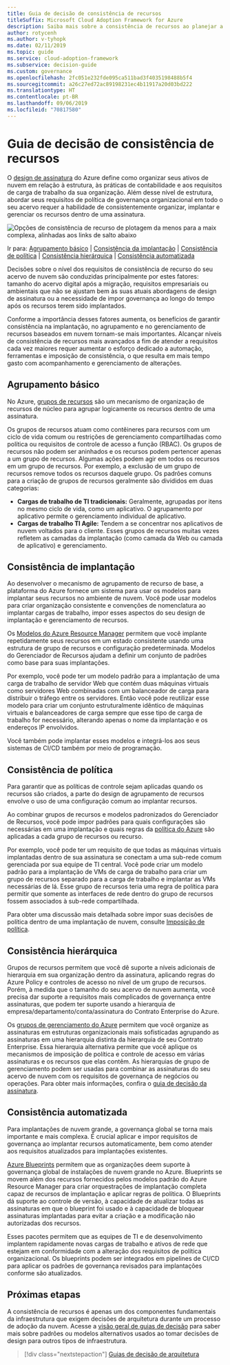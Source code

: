 ```yaml
---
title: Guia de decisão de consistência de recursos
titleSuffix: Microsoft Cloud Adoption Framework for Azure
description: Saiba mais sobre a consistência de recursos ao planejar a migração do Azure.
author: rotycenh
ms.author: v-tyhopk
ms.date: 02/11/2019
ms.topic: guide
ms.service: cloud-adoption-framework
ms.subservice: decision-guide
ms.custom: governance
ms.openlocfilehash: 2fc051e232fde095ca511bad3f4035198488b5f4
ms.sourcegitcommit: a26c27ed72ac89198231ec4b11917a20d03bd222
ms.translationtype: HT
ms.contentlocale: pt-BR
ms.lasthandoff: 09/06/2019
ms.locfileid: "70817580"
---
```

# <a name="resource-consistency-decision-guide"></a>Guia de decisão de consistência de recursos

O [design de assinatura](../subscriptions/index.md) do Azure define como organizar seus ativos de nuvem em relação à estrutura, às práticas de contabilidade e aos requisitos de carga de trabalho da sua organização. Além desse nível de estrutura, abordar seus requisitos de política de governança organizacional em todo o seu acervo requer a habilidade de consistentemente organizar, implantar e gerenciar os recursos dentro de uma assinatura.

![Opções de consistência de recurso de plotagem da menos para a maix complexa, alinhadas aos links de salto abaixo](../../_images/discovery-guides/discovery-guide-resource-consistency.png)

Ir para: [Agrupamento básico](#basic-grouping) | [Consistência da implantação](#deployment-consistency) | [Consistência de política](#policy-consistency) | [Consistência hierárquica](#hierarchical-consistency) | [Consistência automatizada](#automated-consistency)

Decisões sobre o nível dos requisitos de consistência de recurso do seu acervo de nuvem são conduzidas principalmente por estes fatores: tamanho do acervo digital após a migração, requisitos empresariais ou ambientais que não se ajustam bem às suas atuais abordagens de design de assinatura ou a necessidade de impor governança ao longo do tempo após os recursos terem sido implantados.

Conforme a importância desses fatores aumenta, os benefícios de garantir consistência na implantação, no agrupamento e no gerenciamento de recursos baseados em nuvem tornam-se mais importantes. Alcançar níveis de consistência de recursos mais avançados a fim de atender a requisitos cada vez maiores requer aumentar o esforço dedicado a automação, ferramentas e imposição de consistência, o que resulta em mais tempo gasto com acompanhamento e gerenciamento de alterações.

## <a name="basic-grouping"></a>Agrupamento básico

No Azure, [grupos de recursos](/azure/azure-resource-manager/resource-group-overview#resource-groups) são um mecanismo de organização de recursos de núcleo para agrupar logicamente os recursos dentro de uma assinatura.

Os grupos de recursos atuam como contêineres para recursos com um ciclo de vida comum ou restrições de gerenciamento compartilhadas como política ou requisitos de controle de acesso a função (RBAC). Os grupos de recursos não podem ser aninhados e os recursos podem pertencer apenas a um grupo de recursos. Algumas ações podem agir em todos os recursos em um grupo de recursos. Por exemplo, a exclusão de um grupo de recursos remove todos os recursos daquele grupo. Os padrões comuns para a criação de grupos de recursos geralmente são divididos em duas categorias:

- **Cargas de trabalho de TI tradicionais:** Geralmente, agrupadas por itens no mesmo ciclo de vida, como um aplicativo. O agrupamento por aplicativo permite o gerenciamento individual de aplicativo.
- **Cargas de trabalho TI Agile:** Tendem a se concentrar nos aplicativos de nuvem voltados para o cliente. Esses grupos de recursos muitas vezes refletem as camadas da implantação (como camada da Web ou camada de aplicativo) e gerenciamento.

## <a name="deployment-consistency"></a>Consistência de implantação

Ao desenvolver o mecanismo de agrupamento de recurso de base, a plataforma do Azure fornece um sistema para usar os modelos para implantar seus recursos no ambiente de nuvem. Você pode usar modelos para criar organização consistente e convenções de nomenclatura ao implantar cargas de trabalho, impor esses aspectos do seu design de implantação e gerenciamento de recursos.

Os [Modelos do Azure Resource Manager](/azure/azure-resource-manager/resource-group-overview#template-deployment) permitem que você implante repetidamente seus recursos em um estado consistente usando uma estrutura de grupo de recursos e configuração predeterminada. Modelos do Gerenciador de Recursos ajudam a definir um conjunto de padrões como base para suas implantações.

Por exemplo, você pode ter um modelo padrão para a implantação de uma carga de trabalho de servidor Web que contém duas máquinas virtuais como servidores Web combinadas com um balanceador de carga para distribuir o tráfego entre os servidores. Então você pode reutilizar esse modelo para criar um conjunto estruturalmente idêntico de máquinas virtuais e balanceadores de carga sempre que esse tipo de carga de trabalho for necessário, alterando apenas o nome da implantação e os endereços IP envolvidos.

Você também pode implantar esses modelos e integrá-los aos seus sistemas de CI/CD também por meio de programação.

## <a name="policy-consistency"></a>Consistência de política

Para garantir que as políticas de controle sejam aplicadas quando os recursos são criados, a parte do design de agrupamento de recursos envolve o uso de uma configuração comum ao implantar recursos.

Ao combinar grupos de recursos e modelos padronizados do Gerenciador de Recursos, você pode impor padrões para quais configurações são necessárias em uma implantação e quais regras da [política do Azure](/azure/governance/policy/overview) são aplicadas a cada grupo de recursos ou recurso.

Por exemplo, você pode ter um requisito de que todas as máquinas virtuais implantadas dentro de sua assinatura se conectam a uma sub-rede comum gerenciada por sua equipe de TI central. Você pode criar um modelo padrão para a implantação de VMs de carga de trabalho para criar um grupo de recursos separado para a carga de trabalho e implantar as VMs necessárias de lá. Esse grupo de recursos teria uma regra de política para permitir que somente as interfaces de rede dentro do grupo de recursos fossem associados à sub-rede compartilhada.

Para obter uma discussão mais detalhada sobre impor suas decisões de política dentro de uma implantação de nuvem, consulte [Imposição de política](../policy-enforcement/index.md).

## <a name="hierarchical-consistency"></a>Consistência hierárquica

Grupos de recursos permitem que você dê suporte a níveis adicionais de hierarquia em sua organização dentro da assinatura, aplicando regras do Azure Policy e controles de acesso no nível de um grupo de recursos. Porém, à medida que o tamanho do seu acervo de nuvem aumenta, você precisa dar suporte a requisitos mais complicados de governança entre assinaturas, que podem ter suporte usando a hierarquia de empresa/departamento/conta/assinatura do Contrato Enterprise do Azure.

Os [grupos de gerenciamento do Azure](/azure/governance/management-groups) permitem que você organize as assinaturas em estruturas organizacionais mais sofisticadas agrupando as assinaturas em uma hierarquia distinta da hierarquia de seu Contrato Enterprise. Essa hierarquia alternativa permite que você aplique os mecanismos de imposição de política e controle de acesso em várias assinaturas e os recursos que elas contêm. As hierarquias de grupo de gerenciamento podem ser usadas para combinar as assinaturas do seu acervo de nuvem com os requisitos de governança de negócios ou operações. Para obter mais informações, confira o [guia de decisão da assinatura](../subscriptions/index.md).

## <a name="automated-consistency"></a>Consistência automatizada

Para implantações de nuvem grande, a governança global se torna mais importante e mais complexa. É crucial aplicar e impor requisitos de governança ao implantar recursos automaticamente, bem como atender aos requisitos atualizados para implantações existentes.

[Azure Blueprints](/azure/governance/blueprints/overview) permitem que as organizações deem suporte à governança global de instalações de nuvem grande no Azure. Blueprints se movem além dos recursos fornecidos pelos modelos padrão do Azure Resource Manager para criar orquestrações de implantação completa capaz de recursos de implantação e aplicar regras de política. O Blueprints dá suporte ao controle de versão, à capacidade de atualizar todas as assinaturas em que o blueprint foi usado e à capacidade de bloquear assinaturas implantadas para evitar a criação e a modificação não autorizadas dos recursos.

Esses pacotes permitem que as equipes de TI e de desenvolvimento implantem rapidamente novas cargas de trabalho e ativos de rede que estejam em conformidade com a alteração dos requisitos de política organizacional. Os blueprints podem ser integrados em pipelines de CI/CD para aplicar os padrões de governança revisados para implantações conforme são atualizados.

## <a name="next-steps"></a>Próximas etapas

A consistência de recursos é apenas um dos componentes fundamentais da infraestrutura que exigem decisões de arquitetura durante um processo de adoção da nuvem. Acesse a [visão geral de guias de decisão](../index.md) para saber mais sobre padrões ou modelos alternativos usados ao tomar decisões de design para outros tipos de infraestrutura.

> [!div class="nextstepaction"]
> [Guias de decisão de arquitetura](../index.md)
